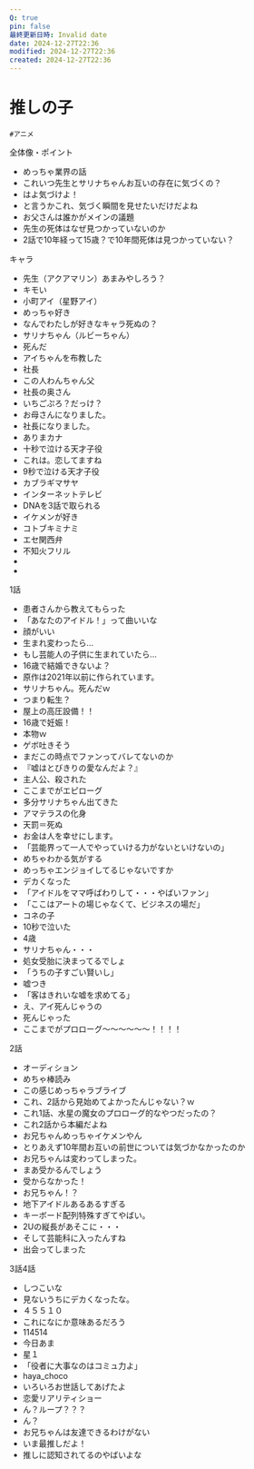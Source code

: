 ```yaml
---
Q: true
pin: false
最終更新日時: Invalid date
date: 2024-12-27T22:36
modified: 2024-12-27T22:36
created: 2024-12-27T22:36
---
```

# 推しの子

`#アニメ`

全体像・ポイント

- めっちゃ業界の話  
- これいつ先生とサリナちゃんお互いの存在に気づくの？  
- はよ気づけよ！  
- と言うかこれ、気づく瞬間を見せたいだけだよね  
- お父さんは誰かがメインの議題  
- 先生の死体はなぜ見つかっていないのか  
- 2話で10年経って15歳？で10年間死体は見つかっていない？  

キャラ

- 先生（アクアマリン）あまみやしろう？  
- キモい  
- 小町アイ（星野アイ）  
- めっちゃ好き  
- なんでわたしが好きなキャラ死ぬの？  
- サリナちゃん（ルビーちゃん）  
- 死んだ  
- アイちゃんを布教した  
- 社長  
- この人わんちゃん父  
- 社長の奥さん  
- いちごぷろ？だっけ？  
- お母さんになりました。  
- 社長になりました。  
- ありまカナ  
- 十秒で泣ける天才子役  
- これは。恋してますね  
- 9秒で泣ける天才子役  
- カブラギマサヤ  
- インターネットテレビ  
- DNAを3話で取られる  
- イケメンが好き  
- コトブキミナミ  
- エセ関西弁  
- 不知火フリル  
-  
-  

1話

- 患者さんから教えてもらった  
- 「あなたのアイドル！」って曲いいな  
- 顔がいい  
- 生まれ変わったら…  
- もし芸能人の子供に生まれていたら…  
- 16歳で結婚できないよ？  
- 原作は2021年以前に作られています。  
- サリナちゃん。死んだｗ  
- つまり転生？  
- 屋上の高圧設備！！  
- 16歳で妊娠！  
- 本物ｗ  
- ゲボ吐きそう  
- まだこの時点でファンってバレてないのか  
- 『嘘はとびきりの愛なんだよ？』  
- 主人公、殺された  
- ここまでがエピローグ  
- 多分サリナちゃん出てきた  
- アマテラスの化身  
- 天罰＝死ぬ  
- お金は人を幸せにします。  
- 「芸能界って一人でやっていける力がないといけないの」  
- めちゃわかる気がする  
- めっちゃエンジョイしてるじゃないですか  
- デカくなった  
- 「アイドルをママ呼ばわりして・・・やばいファン」  
- 「ここはアートの場じゃなくて、ビジネスの場だ」  
- コネの子  
- 10秒で泣いた  
- 4歳  
- サリナちゃん・・・  
- 処女受胎に決まってるでしょ  
- 「うちの子すごい賢いし」  
- 嘘つき  
- 「客はきれいな嘘を求めてる」  
- え、アイ死んじゃうの  
- 死んじゃった  
- ここまでがプロローグ～～～～～～！！！！  

2話

- オーディション  
- めちゃ棒読み  
- この感じめっちゃラブライブ  
- これ、2話から見始めてよかったんじゃない？ｗ  
- これ1話、水星の魔女のプロローグ的なやつだったの？  
- これ2話から本編だよね  
- お兄ちゃんめっちゃイケメンやん  
- とりあえず10年間お互いの前世については気づかなかったのか  
- お兄ちゃんは変わってしまった。  
- まあ受かるんでしょう  
- 受からなかった！  
- お兄ちゃん！？  
- 地下アイドルあるあるすぎる  
- キーボード配列特殊すぎてやばい。  
- 2Uの縦長があそこに・・・  
- そして芸能科に入ったんすね  
- 出会ってしまった  

3話4話

- しつこいな  
- 見ないうちにデカくなったな。  
- ４５５１０  
- これになにか意味あるだろう  
- 114514  
- 今日あま  
- 星１  
- 「役者に大事なのはコミュ力よ」  
- haya_choco  
- いろいろお世話してあげたよ  
- 恋愛リアリティショー  
- ん？ループ？？？  
- ん？  
- お兄ちゃんは友達できるわけがない  
- いま最推しだよ！  
- 推しに認知されてるのやばいよな